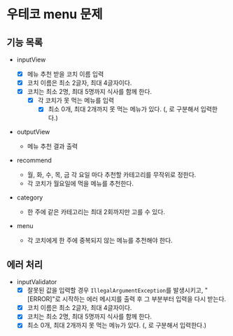 # 우테코 menu 문제

## 기능 목록
- inputView
  - [x] 메뉴 추천 받을 코치 이름 입력
  - [x] 코치 이름은 최소 2글자, 최대 4글자이다.
  - [x] 코치는 최소 2명, 최대 5명까지 식사를 함께 한다.
    - [x] 각 코치가 못 먹는 메뉴를 입력
        - [x] 최소 0개, 최대 2개까지 못 먹는 메뉴가 있다. (, 로 구분해서 입력한다.)

- outputView
    - 메뉴 추천 결과 출력

- recommend
    - 월, 화, 수, 목, 금 각 요일 마다 추천할 카테고리를 무작위로 정한다.
    - 각 코치가 월요일에 먹을 메뉴를 추천한다.

- category
    - 한 주에 같은 카테고리는 최대 2회까지만 고를 수 있다.

- menu
    - 각 코치에게 한 주에 중복되지 않는 메뉴를 추천해야 한다.

## 에러 처리

- inputValidator
    - [x] 잘못된 값을 입력할 경우 `IllegalArgumentException`를 발생시키고, "[ERROR]"로 시작하는 에러 메시지를 출력 후 그 부분부터 입력을 다시 받는다.
    - [x] 코치 이름은 최소 2글자, 최대 4글자이다.
    - [x] 코치는 최소 2명, 최대 5명까지 식사를 함께 한다.
    - [x] 최소 0개, 최대 2개까지 못 먹는 메뉴가 있다. (, 로 구분해서 입력한다.)